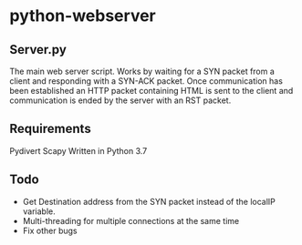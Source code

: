 # python-webserver

## Server.py
The main web server script. Works by waiting for a SYN packet from a client and responding with a SYN-ACK packet. Once communication has been established an HTTP packet containing HTML is sent to the client and communication is ended by the server with an RST packet.

## Requirements 
Pydivert
Scapy
Written in Python 3.7

## Todo
* Get Destination address from the SYN packet instead of the localIP variable.
* Multi-threading for multiple connections at the same time
* Fix other bugs
